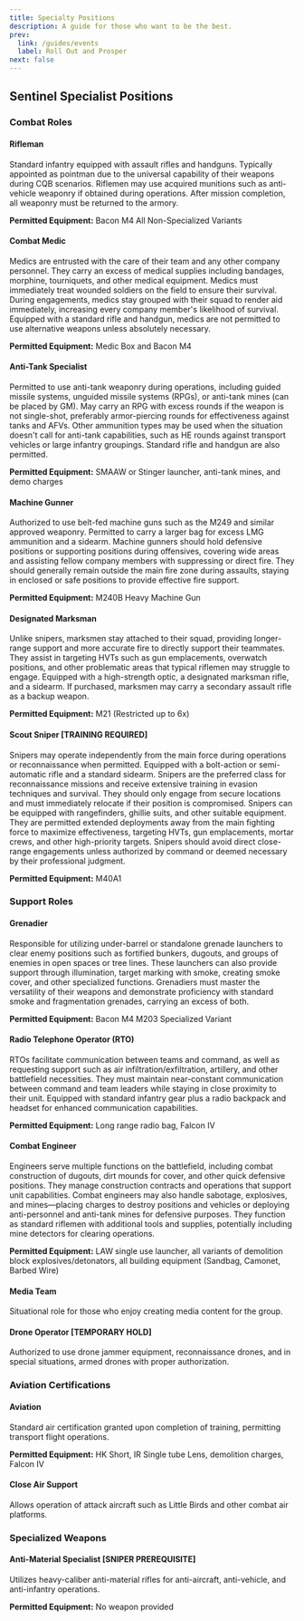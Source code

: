 ```yaml
---
title: Specialty Positions
description: A guide for those who want to be the best.
prev:
  link: /guides/events
  label: Roll Out and Prosper
next: false
---
```


## Sentinel Specialist Positions

### Combat Roles

#### Rifleman
Standard infantry equipped with assault rifles and handguns. Typically appointed as pointman due to the universal capability of their weapons during CQB scenarios. Riflemen may use acquired munitions such as anti-vehicle weaponry if obtained during operations. After mission completion, all weaponry must be returned to the armory.

**Permitted Equipment:** Bacon M4 All Non-Specialized Variants

#### Combat Medic
Medics are entrusted with the care of their team and any other company personnel. They carry an excess of medical supplies including bandages, morphine, tourniquets, and other medical equipment. Medics must immediately treat wounded soldiers on the field to ensure their survival. During engagements, medics stay grouped with their squad to render aid immediately, increasing every company member's likelihood of survival. Equipped with a standard rifle and handgun, medics are not permitted to use alternative weapons unless absolutely necessary.

**Permitted Equipment:** Medic Box and Bacon M4

#### Anti-Tank Specialist
Permitted to use anti-tank weaponry during operations, including guided missile systems, unguided missile systems (RPGs), or anti-tank mines (can be placed by GM). May carry an RPG with excess rounds if the weapon is not single-shot, preferably armor-piercing rounds for effectiveness against tanks and AFVs. Other ammunition types may be used when the situation doesn't call for anti-tank capabilities, such as HE rounds against transport vehicles or large infantry groupings. Standard rifle and handgun are also permitted.

**Permitted Equipment:** SMAAW or Stinger launcher, anti-tank mines, and demo charges

#### Machine Gunner
Authorized to use belt-fed machine guns such as the M249 and similar approved weaponry. Permitted to carry a larger bag for excess LMG ammunition and a sidearm. Machine gunners should hold defensive positions or supporting positions during offensives, covering wide areas and assisting fellow company members with suppressing or direct fire. They should generally remain outside the main fire zone during assaults, staying in enclosed or safe positions to provide effective fire support.

**Permitted Equipment:** M240B Heavy Machine Gun

#### Designated Marksman
Unlike snipers, marksmen stay attached to their squad, providing longer-range support and more accurate fire to directly support their teammates. They assist in targeting HVTs such as gun emplacements, overwatch positions, and other problematic areas that typical riflemen may struggle to engage. Equipped with a high-strength optic, a designated marksman rifle, and a sidearm. If purchased, marksmen may carry a secondary assault rifle as a backup weapon.

**Permitted Equipment:** M21 (Restricted up to 6x)

#### Scout Sniper [TRAINING REQUIRED]
Snipers may operate independently from the main force during operations or reconnaissance when permitted. Equipped with a bolt-action or semi-automatic rifle and a standard sidearm. Snipers are the preferred class for reconnaissance missions and receive extensive training in evasion techniques and survival. They should only engage from secure locations and must immediately relocate if their position is compromised. Snipers can be equipped with rangefinders, ghillie suits, and other suitable equipment. They are permitted extended deployments away from the main fighting force to maximize effectiveness, targeting HVTs, gun emplacements, mortar crews, and other high-priority targets. Snipers should avoid direct close-range engagements unless authorized by command or deemed necessary by their professional judgment.

**Permitted Equipment:** M40A1

### Support Roles

#### Grenadier
Responsible for utilizing under-barrel or standalone grenade launchers to clear enemy positions such as fortified bunkers, dugouts, and groups of enemies in open spaces or tree lines. These launchers can also provide support through illumination, target marking with smoke, creating smoke cover, and other specialized functions. Grenadiers must master the versatility of their weapons and demonstrate proficiency with standard smoke and fragmentation grenades, carrying an excess of both.

**Permitted Equipment:** Bacon M4 M203 Specialized Variant

#### Radio Telephone Operator (RTO)
RTOs facilitate communication between teams and command, as well as requesting support such as air infiltration/exfiltration, artillery, and other battlefield necessities. They must maintain near-constant communication between command and team leaders while staying in close proximity to their unit. Equipped with standard infantry gear plus a radio backpack and headset for enhanced communication capabilities.

**Permitted Equipment:** Long range radio bag, Falcon IV

#### Combat Engineer
Engineers serve multiple functions on the battlefield, including combat construction of dugouts, dirt mounds for cover, and other quick defensive positions. They manage construction contracts and operations that support unit capabilities. Combat engineers may also handle sabotage, explosives, and mines—placing charges to destroy positions and vehicles or deploying anti-personnel and anti-tank mines for defensive purposes. They function as standard riflemen with additional tools and supplies, potentially including mine detectors for clearing operations.

**Permitted Equipment:** LAW single use launcher, all variants of demolition block explosives/detonators, all building equipment (Sandbag, Camonet, Barbed Wire)

#### Media Team
Situational role for those who enjoy creating media content for the group.

#### Drone Operator [TEMPORARY HOLD]
Authorized to use drone jammer equipment, reconnaissance drones, and in special situations, armed drones with proper authorization.

### Aviation Certifications

#### Aviation
Standard air certification granted upon completion of training, permitting transport flight operations.

**Permitted Equipment:** HK Short, IR Single tube Lens, demolition charges, Falcon IV

#### Close Air Support
Allows operation of attack aircraft such as Little Birds and other combat air platforms.

### Specialized Weapons

#### Anti-Material Specialist [SNIPER PREREQUISITE]
Utilizes heavy-caliber anti-material rifles for anti-aircraft, anti-vehicle, and anti-infantry operations.

**Permitted Equipment:** No weapon provided

